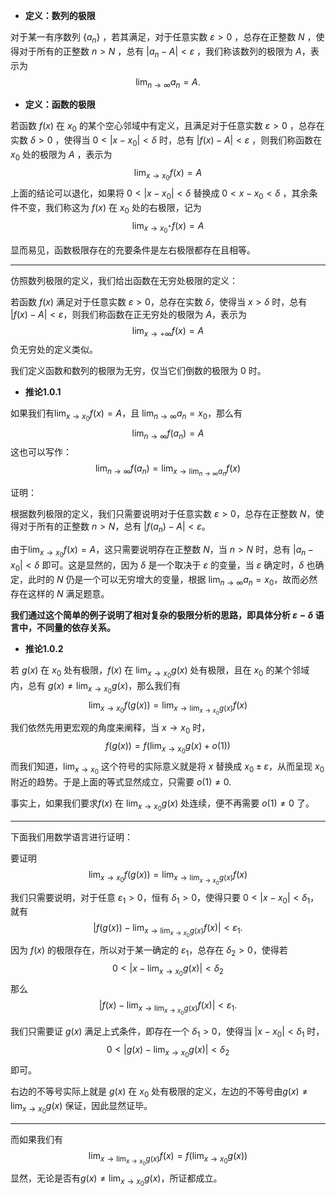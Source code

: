 - **定义：数列的极限**

对于某一有序数列 $\{a_{n}\}$ ，若其满足，对于任意实数 $\varepsilon>0$ ，总存在正整数 $N$ ，使得对于所有的正整数 $n>N$ ，总有 $|a_{n}-A|<\varepsilon$ ，我们称该数列的极限为 $A$，表示为
$$
\lim_{ n \to \infty }a_{n}=A. 
$$


- **定义：函数的极限**

若函数 $f(x)$ 在 $x_{0}$ 的某个空心邻域中有定义，且满足对于任意实数 $\varepsilon>0$ ，总存在实数 $\delta>0$ ，使得当 $0<|x-x_{0}|<\delta$ 时，总有 $|f(x)-A|< \varepsilon$ ，则我们称函数在 $x_{0}$ 处的极限为 $A$ ，表示为
$$
\lim_{ x \to x_{0} }f(x)=A 
$$
上面的结论可以退化，如果将 $0<|x-x_{0}|<\delta$ 替换成 $0<x-x_{0}<\delta$ ，其余条件不变，我们称这为 $f(x)$ 在 $x_{0}$ 处的右极限，记为
$$
\lim_{ x \to x_{0}^+}f(x)=A 
$$

显而易见，函数极限存在的充要条件是左右极限都存在且相等。

---

仿照数列极限的定义，我们给出函数在无穷处极限的定义：

若函数 $f(x)$ 满足对于任意实数 $\varepsilon>0$，总存在实数 $\delta$，使得当 $x>\delta$ 时，总有 $|f(x)-A|< \varepsilon$，则我们称函数在正无穷处的极限为 $A$，表示为
$$
\lim_{ x \to +\infty }f(x)=A 
$$
负无穷处的定义类似。

我们定义函数和数列的极限为无穷，仅当它们倒数的极限为 $0$ 时。


- **推论1.0.1**

如果我们有$\lim_{ x \to x_{0} }f(x)=A$，且 $\lim_{ n \to \infty }a_{n}=x_{0}$，那么有
$$
\lim_{ n \to \infty } f(a_{n})=A
$$
这也可以写作：
$$
\lim_{ n \to \infty } f(a_{n})=\lim_{ x \to \lim_{ n \to \infty }  a_{n}} f(x)
$$

证明：

根据数列极限的定义，我们只需要说明对于任意实数 $\varepsilon>0$，总存在正整数 $N$，使得对于所有的正整数 $n>N$，总有 $|f(a_{n})-A|<\varepsilon$。

由于$\lim_{ x \to x_{0} }f(x)=A$，这只需要说明存在正整数 $N$，当 $n>N$ 时，总有 $|a_{n}-x_{0}|<\delta$ 即可。这是显然的，因为 $\delta$ 是一个取决于 $\varepsilon$ 的变量，当 $\varepsilon$ 确定时，$\delta$ 也确定，此时的 $N$ 仍是一个可以无穷增大的变量，根据 $\lim_{ n \to \infty }a_{n}=x_{0}$，故而必然存在这样的 $N$ 满足题意。

**我们通过这个简单的例子说明了相对复杂的极限分析的思路，即具体分析 $\varepsilon-\delta$ 语言中，不同量的依存关系。**


- **推论1.0.2**


若 $g(x)$ 在 $x_{0}$ 处有极限，$f(x)$ 在 $\lim_{ x \to x_{0} }g(x)$ 处有极限，且在 $x_0$ 的某个邻域内，总有 $g(x) \neq \lim_{ x \to x_{0} }g(x)$，那么我们有
$$
\lim_{ x \to x_{0} }f(g(x))=\lim_{ x \to \lim_{ x \to x_{0} }g(x)  } f(x)
$$
我们依然先用更宏观的角度来阐释，当 $x \to x_{0}$ 时，
$$
f(g(x))=f \left(\lim_{ x \to x_{0} }g(x)+o(1) \right)
$$
而我们知道，$\lim_{ x \to x_{0} }$ 这个符号的实际意义就是将 $x$ 替换成 $x_{0}\pm \varepsilon$，从而呈现 $x_{0}$ 附近的趋势。于是上面的等式显然成立，只需要 $o(1) \neq 0$.

事实上，如果我们要求$f(x)$ 在 $\lim_{ x \to x_{0} }g(x)$ 处连续，便不再需要 $o(1) \neq 0$ 了。

---

下面我们用数学语言进行证明：

要证明
$$
\lim_{ x \to x_{0} }f(g(x))=\lim_{ x \to \lim_{ x \to x_{0} }g(x)  } f(x)
$$
我们只需要说明，对于任意 $\varepsilon_{1}>0$，恒有 $\delta_{1}>0$，使得只要 $0<|x-x_{0}|<\delta_{1}$，就有
$$
|f(g(x))-\lim_{ x \to \lim_{ x \to x_{0} }g(x)  } f(x)|<\varepsilon_{1}.
$$
因为 $f(x)$ 的极限存在，所以对于某一确定的 $\varepsilon_{1}$，总存在 $\delta_{2}>0$，使得若
$$0<|x-\lim_{ x \to x_{0} }g(x)|<\delta_{2}$$
那么
$$
|f(x)-\lim_{ x \to \lim_{ x \to x_{0} }g(x)  } f(x)|<\varepsilon_{1}.
$$


我们只需要证 $g(x)$ 满足上式条件，即存在一个 $\delta_{1}>0$，使得当 $|x-x_{0}|<\delta_{1}$ 时，
$$0<|g(x)-\lim_{ x \to x_{0} }g(x)|<\delta_{2}$$
即可。

右边的不等号实际上就是 $g(x)$ 在 $x_{0}$ 处有极限的定义，左边的不等号由$g(x) \neq \lim_{ x \to x_{0} }g(x)$ 保证，因此显然证毕。

---

而如果我们有
$$\lim_{ x \to \lim_{ x \to x_{0} }g(x)  } f(x)=f(\lim_{ x \to x_{0} }g(x))$$
显然，无论是否有$g(x) \neq \lim_{ x \to x_{0} }g(x)$，所证都成立。
